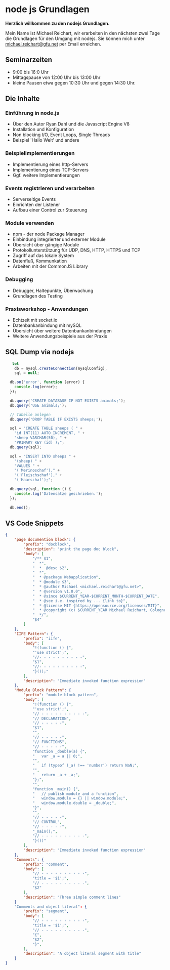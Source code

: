 # node js Grundlagen

**Herzlich willkommen zu den nodejs Grundlagen.**

Mein Name ist Michael Reichart, wir erarbeiten in den nächsten zwei Tage die Grundlagen für den Umgang mit nodejs.
Sie können mich unter michael.reichart@gfu.net per Email erreichen.
## Seminarzeiten
- 9:00 bis 16:0 Uhr
- Mittagspause von 12:00 Uhr bis 13:00 Uhr
- kleine Pausen etwa gegen 10:30 Uhr und gegen 14:30 Uhr.

## Die Inhalte
### Einführung in node.js
- Über den Autor Ryan Dahl und die Javascript Engine V8 
- Installation und Konfiguration
- Non blocking I/O, Event Loops, Single Threads  
- Beispiel 'Hallo Welt' und andere
### Beispielimplementierungen
- Implementierung eines http-Servers
- Implementierung eines TCP-Servers
- Ggf. weitere Implementierungen
### Events registrieren und verarbeiten
- Serverseitige Events
- Einrichten der Listener
- Aufbau einer Control zur Steuerung
### Module verwenden
- npm - der node Package Manager
- Einbindung integrierter und externer Module
- Übersicht über gängige Module
- Protokollunterstützung für UDP, DNS, HTTP, HTTPS und TCP
- Zugriff auf das lokale System 
- Datenfluß, Kommunkation
- Arbeiten mit der CommonJS Library
### Debugging
- Debugger, Haltepunkte, Überwachung
- Grundlagen des Testing 
### Praxisworkshop - Anwendungen
- Echtzeit mit socket.io
- Datenbankanbindung mit mySQL
- Übersicht über weitere Datenbankanbindungen
- Weitere Anwendungsbeispiele aus der Praxis











## SQL Dump via nodejs
```javascript
   let
    db = mysql.createConnection(mysqlConfig),
    sql = null;

  db.on('error', function (error) {
    console.log(error);
  });

  db.query('CREATE DATABASE IF NOT EXISTS animals;');
  db.query('USE animals;');

  // Tabelle anlegen
  db.query('DROP TABLE IF EXISTS sheeps;');

  sql = "CREATE TABLE sheeps ( " +
    "id INT(11) AUTO_INCREMENT, " +
    "sheep VARCHAR(50), " +
    "PRIMARY KEY (id) );";
  db.query(sql);

  sql = "INSERT INTO sheeps " +
    "(sheep) " +
    "VALUES " +
    "('Merinoschaf')," +
    "('Fleischschaf')," +
    "('Haarschaf');";

  db.query(sql, function () {
    console.log('Datensätze geschrieben.');
  });

  db.end();
```

## VS Code Snippets
```json
{
	"page documention block": {
		"prefix": "docblock",
		"description": "print the page doc block",
		"body": [
			"/** $1",
			"  *",
			"  *  @desc $2",
			"  *",
			"  * @package Webapplication",
			"  * @module $3",
			"  * @author Michael <michael.reichart@gfu.net>",
			"  * @version v1.0.0",
			"  * @since $CURRENT_YEAR-$CURRENT_MONTH-$CURRENT_DATE",
			"  * @see i.e. inspired by ... {link to}",
			"  * @license MIT {https://opensource.org/licenses/MIT}",
			"  * @copyright (c) $CURRENT_YEAR Michael Reichart, Cologne",
			"  */",
			"$4"
		]
	},
	"IIFE Pattern": {
		"prefix": "iife",
		"body": [
			"!(function () {",
			"'use strict';",
			"//- - - - - - - - - -",
			"$1",
			"//- - - - - - - - - -",
			"}());"
		],
		"description": "Immediate invoked function expression"
	},
	"Module Block Pattern": {
		"prefix": "module block pattern",
		"body": [
			"!(function () {",
			"'use strict';",
			"// - - - - - - - - - -",
			"// DECLARATION",
			"// - - - - -",
			"$1",
			"",
			"// - - - - -",
			"// FUNCTIONS",
			"// - - - - -",
			"function _double(a) {",
			"   var _a = a || 0;",
			"",
			"   if (typeof (_a) !== 'number') return NaN;",
			"",
			"   return _a + _a;",
			"};",
			"",
			"function _main() {",
			"   // publish module and a function",
			"   window.module = {} || window.module;",
			"   window.module.double = _double;",
			"}",
			"",
			"// - - - - -",
			"// CONTROL",
			"// - - - - -",
			"_main();",
			"// - - - - - - - - - -",
			"}())"
		],
		"description": "Immediate invoked function expression"
	},
	"Comments": {
		"prefix": "comment",
		"body": [
			"// - - - - - - - - - -",
			"title = '$1';",
			"// - - - - - - - - - -",
			"$2"
		],
		"description": "Three simple comment lines"
	}
	"Comments and object literal": {
		"prefix": "segment",
		"body": [
			"// - - - - - - - - - -",
			"title = '$1';",
			"// - - - - - - - - - -",
			"{",
			"$2",
			"}",
		],
		"description": "A object literal segment with title"
	}
}
```